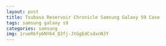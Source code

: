 ```yaml
---
layout: post
title: Tsubasa Reservoir Chronicle Samsung Galaxy S9 Case
tags: samsung galaxy s9
categories: samsung
img: 1rueRbfy6NY64_Q3fj-JtGgEdCsdxnNJY
---
```

